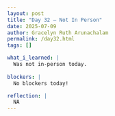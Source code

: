 ```yaml
---
layout: post
title: "Day 32 – Not In Person"
date: 2025-07-09
author: Gracelyn Ruth Arunachalam
permalink: /day32.html
tags: []

what_i_learned: |
  Was not in-person today.
  
blockers: |
  No blockers today!

reflection: |
  NA
---
```

